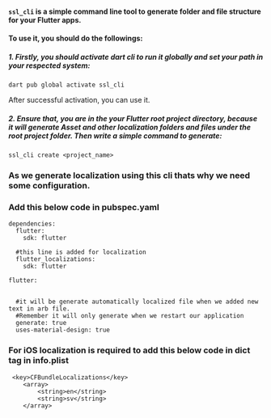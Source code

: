 #### `ssl_cli` is a simple command line tool to generate folder and file structure for your Flutter apps. 

#### To use it, you should do the followings:

##### 1. Firstly, you should activate dart cli to run it globally and set your path in your respected system:

    dart pub global activate ssl_cli
 
 After successful activation, you can use it.

##### 2. Ensure that, you are in the your Flutter root project directory, because it will generate Asset and other localization folders and files under the root project folder. Then write a simple command to generate:
    
    ssl_cli create <project_name>


### As we generate localization using this cli thats why we need some configuration.


### Add this below code in pubspec.yaml

```
dependencies:
  flutter:
    sdk: flutter

  #this line is added for localization 
  flutter_localizations:
    sdk: flutter
```


   
```
flutter:


  #it will be generate automatically localized file when we added new text in arb file. 
  #Remember it will only generate when we restart our application
  generate: true
  uses-material-design: true

```

### For iOS localization is required to add this below code in dict tag in info.plist

```
 <key>CFBundleLocalizations</key>
 	<array>
 		<string>en</string>
 		<string>sv</string>
 	</array>
```
    

